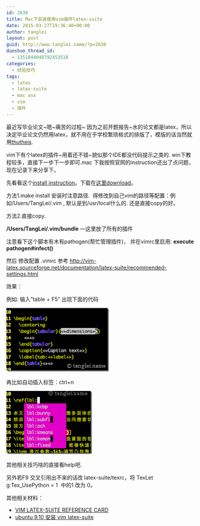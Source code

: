 ```yaml
---
id: 2638
title: Mac下安装使用vim插件latex-suite
date: 2015-03-27T19:36:40+00:00
author: tanglei
layout: post
guid: http://www.tanglei.name/?p=2638
duoshuo_thread_id:
  - 1351844048792453518
categories:
  - 经验技巧
tags:
  - latex
  - latex-suite
  - mac osx
  - vim
  - 插件
---
```

最近写毕业论文~嗯~痛苦的过程~ 因为之前开题报告~水的论文都是latex，所以决定毕业论文仍然用latex，就不用在乎学校繁琐格式的排版了，模版的话当然就用<a href="https://github.com/xueruini/thuthesis.git" target="_blank">thutheis</a>.

vim下有个latex的插件~用着还不错~貌似那个IDE都没代码提示之类的. win下教程较多，直接下一步下一步即可.mac 下我按照官网的instruction还出了点问题，现在记录下来分享下。

先看看这个<a href="http://vim-latex.sourceforge.net/index.php?subject=download&title=Download" target="_blank">install instruction</a>。下载在<a href="http://sourceforge.net/projects/vim-latex/" target="_blank">这里download</a>。

方法1.make install 安装时注意路径.  得修改到自己vim的路径等配置：例如/Users/TangLei/.vim , 默认是到/usr/local什么的. 还是直接copy的好。

方法2.直接copy.

**/Users/TangLei/.vim/bundle** —这里放了所有的插件

注意看下这个脚本有木有pathogen(帮忙管理插件)， 并在vimrc里启用: **execute pathogen#infect()**

然后 修改配置 .vimrc 参考 <http://vim-latex.sourceforge.net/documentation/latex-suite/recommended-settings.html>

效果：

例如: 输入”table + F5” 出现下面的代码

[<img style="background-image: none; padding-top: 0px; padding-left: 0px; display: inline; padding-right: 0px; border: 0px;" title="Image" src="/wp-content/uploads/2015/03/Image_thumb1.png" alt="Image" width="273" height="169" border="0" />](/wp-content/uploads/2015/03/Image2.png)

再比如自动插入标签：ctrl+n

[<img style="background-image: none; padding-top: 0px; padding-left: 0px; display: inline; padding-right: 0px; border: 0px;" title="Image(1)" src="/wp-content/uploads/2015/03/Image1_thumb1.png" alt="Image(1)" width="228" height="168" border="0" />](/wp-content/uploads/2015/03/Image11.png)

其他相关技巧啥的直接看help吧.

另外若F9 交叉引用出不来的话改 latex-suite/texrc，将 TexLet g:Tex_UsePython = 1  中的1 改为 0。

其他相关材料：

  * [VIM LATEX-SUITE REFERENCE CARD](http://michaelgoerz.net/refcards/vimlatexqrc.pdf)
  * [ubuntu 9.10 安装 vim latex-suite](http://blog.csdn.net/guanggy/article/details/4790111)
